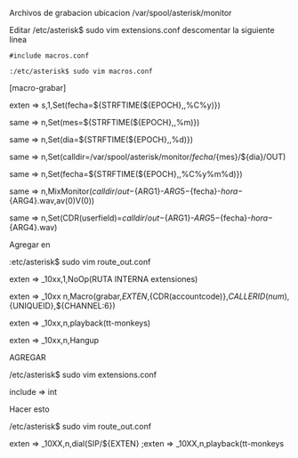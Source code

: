 Archivos de grabacion 
ubicacion 
  /var/spool/asterisk/monitor
  
  
  Editar
    /etc/asterisk$ sudo vim extensions.conf
    descomentar la siguiente linea
    
    #include macros.conf
    
    :/etc/asterisk$ sudo vim macros.conf 


[macro-grabar]

exten => s,1,Set(fecha=${STRFTIME(${EPOCH},,%C%y)})

same => n,Set(mes=${STRFTIME(${EPOCH},,%m)})

same => n,Set(dia=${STRFTIME(${EPOCH},,%d)})

same => n,Set(calldir=/var/spool/asterisk/monitor/${fecha}/${mes}/${dia}/OUT)

same => n,Set(fecha=${STRFTIME(${EPOCH},,%C%y%m%d)})

same => n,MixMonitor(${calldir}/out-${ARG1}-${ARG5}-${fecha}-${hora}-${ARG4}.wav,av(0)V(0))

same => n,Set(CDR(userfield)=${calldir}/out-${ARG1}-${ARG5}-${fecha}-${hora}-${ARG4}.wav)
                                                            

Agregar en 

   :etc/asterisk$ sudo vim route_out.conf
   
 

exten => _10xx,1,NoOp(RUTA INTERNA extensiones)

exten => _10xx n,Macro(grabar,${EXTEN},${CDR(accountcode)},${CALLERID(num)},${UNIQUEID},${CHANNEL:6})

exten => _10xx,n,playback(tt-monkeys)

exten => _10xx,n,Hangup


AGREGAR 

  /etc/asterisk$ sudo vim extensions.conf 
  
include => int


Hacer esto

/etc/asterisk$ sudo vim route_out.conf


exten => _10XX,n,dial(SIP/${EXTEN}
;exten => _10XX,n,playback(tt-monkeys
